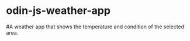 # odin-js-weather-app

#A weather app that shows the temperature and condition of the selected area.